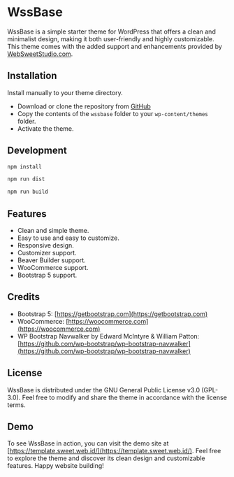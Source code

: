 # WssBase

WssBase is a simple starter theme for WordPress that offers a clean and minimalist design, making it both user-friendly and highly customizable. This theme comes with the added support and enhancements provided by [WebSweetStudio.com](https://websweetstudio.com/).

## Installation

Install manually to your theme directory.

- Download or clone the repository from [GitHub](https://github.com/websweetstudio/wssbase.git)
- Copy the contents of the `wssbase` folder to your `wp-content/themes` folder.
- Activate the theme.

## Development

```bash
npm install
```

```bash
npm run dist
```

```bash
npm run build
```

## Features

- Clean and simple theme.
- Easy to use and easy to customize.
- Responsive design.
- Customizer support.
- Beaver Builder support.
- WooCommerce support.
- Bootstrap 5 support.

## Credits

- Bootstrap 5: [https://getbootstrap.com](https://getbootstrap.com)
- WooCommerce: [https://woocommerce.com](https://woocommerce.com)
- WP Bootstrap Navwalker by Edward McIntyre & William Patton: [https://github.com/wp-bootstrap/wp-bootstrap-navwalker](https://github.com/wp-bootstrap/wp-bootstrap-navwalker)

## License

WssBase is distributed under the GNU General Public License v3.0 (GPL-3.0). Feel free to modify and share the theme in accordance with the license terms.

## Demo

To see WssBase in action, you can visit the demo site at [https://template.sweet.web.id/](https://template.sweet.web.id/).
Feel free to explore the theme and discover its clean design and customizable features. Happy website building!
